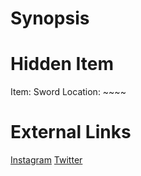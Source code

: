 # Synopsis


# Hidden Item
Item: Sword
Location: ~~~~

# External Links
[Instagram](https://www.instagram.com/p/B8exPdDjrVC/)
[Twitter]()